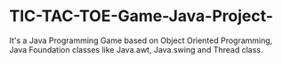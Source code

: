 # TIC-TAC-TOE-Game-Java-Project-
It's a Java Programming Game based on Object Oriented Programming, Java Foundation classes like Java.awt, Java.swing and Thread class.
